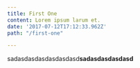 ```yaml
---
title: First One
content: Lorem ipsum larum et.
date: '2017-07-12T17:12:33.962Z'
path: "/first-one"

---
```

sadasdasdasdasdasdasd**sadasdasdasdasd**